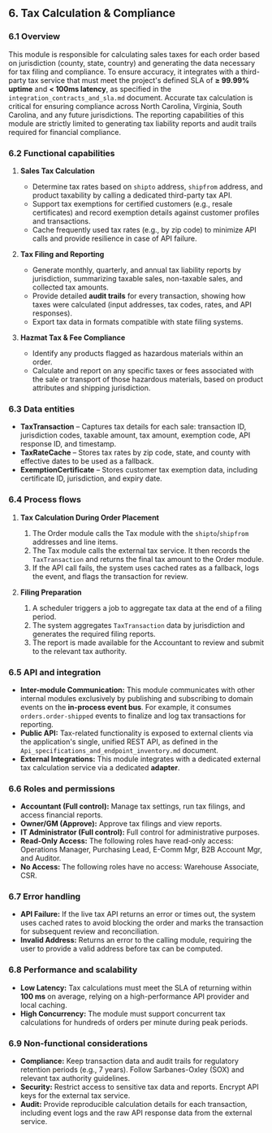 ## 6. Tax Calculation & Compliance

### 6.1 Overview

This module is responsible for calculating sales taxes for each order based on jurisdiction (county, state, country) and generating the data necessary for tax filing and compliance. To ensure accuracy, it integrates with a third-party tax service that must meet the project's defined SLA of **≥ 99.99% uptime** and **< 100ms latency**, as specified in the `integration_contracts_and_sla.md` document. Accurate tax calculation is critical for ensuring compliance across North Carolina, Virginia, South Carolina, and any future jurisdictions. The reporting capabilities of this module are strictly limited to generating tax liability reports and audit trails required for financial compliance.

### 6.2 Functional capabilities

1.  **Sales Tax Calculation**
    -   Determine tax rates based on `shipto` address, `shipfrom` address, and product taxability by calling a dedicated third-party tax API.
    -   Support tax exemptions for certified customers (e.g., resale certificates) and record exemption details against customer profiles and transactions.
    -   Cache frequently used tax rates (e.g., by zip code) to minimize API calls and provide resilience in case of API failure.

2.  **Tax Filing and Reporting**
    -   Generate monthly, quarterly, and annual tax liability reports by jurisdiction, summarizing taxable sales, non-taxable sales, and collected tax amounts.
    -   Provide detailed **audit trails** for every transaction, showing how taxes were calculated (input addresses, tax codes, rates, and API responses).
    -   Export tax data in formats compatible with state filing systems.

3.  **Hazmat Tax & Fee Compliance**
    -   Identify any products flagged as hazardous materials within an order.
    -   Calculate and report on any specific taxes or fees associated with the sale or transport of those hazardous materials, based on product attributes and shipping jurisdiction.

### 6.3 Data entities

-   **TaxTransaction** – Captures tax details for each sale: transaction ID, jurisdiction codes, taxable amount, tax amount, exemption code, API response ID, and timestamp.
-   **TaxRateCache** – Stores tax rates by zip code, state, and county with effective dates to be used as a fallback.
-   **ExemptionCertificate** – Stores customer tax exemption data, including certificate ID, jurisdiction, and expiry date.

### 6.4 Process flows

1.  **Tax Calculation During Order Placement**
    1.  The Order module calls the Tax module with the `shipto`/`shipfrom` addresses and line items.
    2.  The Tax module calls the external tax service. It then records the `TaxTransaction` and returns the final tax amount to the Order module.
    3.  If the API call fails, the system uses cached rates as a fallback, logs the event, and flags the transaction for review.

2.  **Filing Preparation**
    1.  A scheduler triggers a job to aggregate tax data at the end of a filing period.
    2.  The system aggregates `TaxTransaction` data by jurisdiction and generates the required filing reports.
    3.  The report is made available for the Accountant to review and submit to the relevant tax authority.

### 6.5 API and integration

-   **Inter-module Communication:** This module communicates with other internal modules exclusively by publishing and subscribing to domain events on the **in-process event bus**. For example, it consumes `orders.order-shipped` events to finalize and log tax transactions for reporting.
-   **Public API:** Tax-related functionality is exposed to external clients via the application's single, unified REST API, as defined in the `Api_specifications_and_endpoint_inventory.md` document.
-   **External Integrations:** This module integrates with a dedicated external tax calculation service via a dedicated **adapter**.

### 6.6 Roles and permissions

-   **Accountant (Full control):** Manage tax settings, run tax filings, and access financial reports.
-   **Owner/GM (Approve):** Approve tax filings and view reports.
-   **IT Administrator (Full control):** Full control for administrative purposes.
-   **Read-Only Access:** The following roles have read-only access: Operations Manager, Purchasing Lead, E-Comm Mgr, B2B Account Mgr, and Auditor.
-   **No Access:** The following roles have no access: Warehouse Associate, CSR.

### 6.7 Error handling

-   **API Failure:** If the live tax API returns an error or times out, the system uses cached rates to avoid blocking the order and marks the transaction for subsequent review and reconciliation.
-   **Invalid Address:** Returns an error to the calling module, requiring the user to provide a valid address before tax can be computed.

### 6.8 Performance and scalability

-   **Low Latency:** Tax calculations must meet the SLA of returning within **100 ms** on average, relying on a high-performance API provider and local caching.
-   **High Concurrency:** The module must support concurrent tax calculations for hundreds of orders per minute during peak periods.

### 6.9 Non‑functional considerations

-   **Compliance:** Keep transaction data and audit trails for regulatory retention periods (e.g., 7 years). Follow Sarbanes-Oxley (SOX) and relevant tax authority guidelines.
-   **Security:** Restrict access to sensitive tax data and reports. Encrypt API keys for the external tax service.
-   **Audit:** Provide reproducible calculation details for each transaction, including event logs and the raw API response data from the external service.
